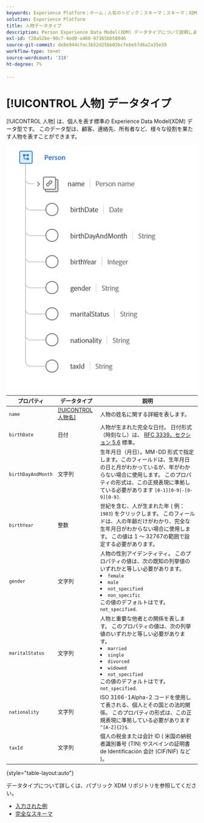 ```yaml
---
keywords: Experience Platform；ホーム；人気のトピック；スキーマ；スキーマ；XDM；フィールド；スキーマ；スキーマ；個人；データ型；データ型；データ型；
solution: Experience Platform
title: 人物データタイプ
description: Person Experience Data Model(XDM) データタイプについて説明します。
exl-id: f28a52be-90c7-4ed0-a460-97165bb58046
source-git-commit: de8e944cfec3b52d25bb02bcfebe57d6a2a35e39
workflow-type: tm+mt
source-wordcount: '318'
ht-degree: 7%

---
```


# [!UICONTROL 人物] データタイプ

[!UICONTROL 人物] は、個人を表す標準の Experience Data Model(XDM) データ型です。 このデータ型は、顧客、連絡先、所有者など、様々な役割を果たす人物を表すことができます。

<img src="../images/data-types/person.PNG" width="500" /><br />

| プロパティ | データタイプ | 説明 |
| --- | --- | --- |
| `name` | [[!UICONTROL 人物名]](./person-name.md) | 人物の姓名に関する詳細を表します。 |
| `birthDate` | 日付 | 人物が生まれた完全な日付。 日付形式（時刻なし）は、 [RFC 3339、セクション 5.6](https://tools.ietf.org/html/rfc3339#section-5.6) 標準。 |
| `birthDayAndMonth` | 文字列 | 生年月日（月日）。MM-DD 形式で指定します。このフィールドは、生年月日の日と月がわかっているが、年がわからない場合に使用します。 このプロパティの形式は、この正規表現に準拠している必要があります `[0-1][0-9]-[0-9][0-9]`. |
| `birthYear` | 整数 | 世紀を含む、人が生まれた年 ( 例： `1983`) をクリックします。 このフィールドは、人の年齢だけがわかり、完全な生年月日がわからない場合に使用します。 この値は 1 ～ 32767の範囲で設定する必要があります。 |
| `gender` | 文字列 | 人物の性別アイデンティティ。 このプロパティの値は、次の既知の列挙値のいずれかと等しい必要があります。 <li> `female` </li> <li> `male` </li> <li> `not_specified` </li> <li> `non_specific` </li> この値のデフォルトはです。 `not_specified`. |
| `maritalStatus` | 文字列 | 人物と重要な他者との関係を表します。 このプロパティの値は、次の列挙値のいずれかと等しい必要があります。 <li> `married` </li> <li> `single` </li> <li> `divorced` </li> <li> `widowed` </li> <li> `not_specified` </li> この値のデフォルトはです。 `not_specified`. |
| `nationality` | 文字列 | ISO 3166-1Alpha-2 コードを使用して表される、個人とその国との法的関係。 このプロパティの形式は、この正規表現に準拠している必要があります `^[A-Z]{2}$`. |
| `taxId` | 文字列 | 個人の税金または会計 ID ( 米国の納税者識別番号 (TIN) やスペインの証明書 de Identificación 会計 (CIF/NIF) など )。 |

{style="table-layout:auto"}

データタイプについて詳しくは、パブリック XDM リポジトリを参照してください。

* [入力された例](https://github.com/adobe/xdm/blob/master/components/datatypes/person/person.example.1.json)
* [完全なスキーマ](https://github.com/adobe/xdm/blob/master/components/datatypes/person/person.schema.json)
